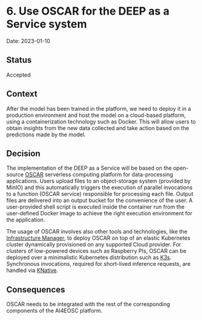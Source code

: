 # 6. Use OSCAR for the DEEP as a Service system

Date: 2023-01-10

## Status

Accepted

## Context

After the model has been trained in the platform, we need to deploy it in a 
production environment and host the model on a cloud-based platform, using 
a containerization technology such as Docker. This will allow users to obtain 
insights from the new data collected and take action based on the predictions 
made by the model.


## Decision

The implementation of the DEEP as a Service will be based on the open-source 
[OSCAR](https://oscar.grycap.net) serverless computing platform for data-processing 
applications. Users upload files to an object-storage system (provided by MinIO) 
and this automatically triggers the execution of parallel invocations to a function
(OSCAR service) responsible for processing each file. Output files are delivered into
an output bucket for the convenience of the user. A user-provided shell script is 
executed inside the container run from the user-defined Docker image to achieve 
the right execution environment for the application.

The usage of OSCAR involves also other tools and technologies, like the 
[Infrastructure Manager](https://www.grycap.upv.es/im), to deploy OSCAR on top of an 
elastic Kubernetes cluster dynamically provisioned on any supported Cloud provider. 
For clusters of low-powered devices such as Raspberry PIs, OSCAR can be deployed over 
a minimalistic Kubernetes distribution such as [K3s](https://k3s.io/). Synchronous 
invocations, required for short-lived inference requests, are handled via [KNative](https://knative.dev).

## Consequences

OSCAR needs to be integrated with the rest of the corresponding components of the 
AI4EOSC platform.
